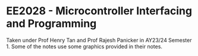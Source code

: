 # EE2028 - Microcontroller Interfacing and Programming
Taken under Prof Henry Tan and Prof Rajesh Panicker in AY23/24 Semester 1.  Some of the notes use some graphics provided in their notes.